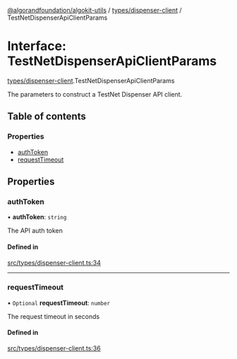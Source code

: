 [@algorandfoundation/algokit-utils](../README.md) / [types/dispenser-client](../modules/types_dispenser_client.md) / TestNetDispenserApiClientParams

# Interface: TestNetDispenserApiClientParams

[types/dispenser-client](../modules/types_dispenser_client.md).TestNetDispenserApiClientParams

The parameters to construct a TestNet Dispenser API client.

## Table of contents

### Properties

- [authToken](types_dispenser_client.TestNetDispenserApiClientParams.md#authtoken)
- [requestTimeout](types_dispenser_client.TestNetDispenserApiClientParams.md#requesttimeout)

## Properties

### authToken

• **authToken**: `string`

The API auth token

#### Defined in

[src/types/dispenser-client.ts:34](https://github.com/algorandfoundation/algokit-utils-ts/blob/main/src/types/dispenser-client.ts#L34)

___

### requestTimeout

• `Optional` **requestTimeout**: `number`

The request timeout in seconds

#### Defined in

[src/types/dispenser-client.ts:36](https://github.com/algorandfoundation/algokit-utils-ts/blob/main/src/types/dispenser-client.ts#L36)
